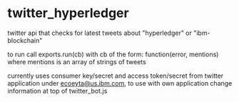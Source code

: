 # twitter_hyperledger
twitter api that checks for latest tweets about "hyperledger" or "ibm-blockchain"

to run call exports.run(cb) with cb of the form: function(error, mentions) where mentions is an array of strings of tweets

currently uses consumer key/secret and access token/secret from twitter application under ecoeyta@us.ibm.com, to use with own application change information at top of twitter_bot.js
